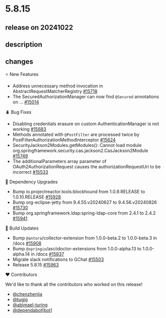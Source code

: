# 5.8.15

## release on 20241022
## description
## changes
⭐ New Features

* Address unnecessary method invocation in AbstractRequestMatcherRegistry <a href="https://github.com/spring-projects/spring-security/pull/15718" data-hovercard-type="pull_request" data-hovercard-url="/spring-projects/spring-security/pull/15718/hovercard">#15718</a>
* The SecuredAuthorizationManager can now find <code>@Secured</code> annotations on … <a href="https://github.com/spring-projects/spring-security/pull/15014" data-hovercard-type="pull_request" data-hovercard-url="/spring-projects/spring-security/pull/15014/hovercard">#15014</a>

🪲 Bug Fixes

* Disabling credentials erasure on custom AuthenticationManager is not working <a href="https://github.com/spring-projects/spring-security/issues/15683" data-hovercard-type="issue" data-hovercard-url="/spring-projects/spring-security/issues/15683/hovercard">#15683</a>
* Methods annotated with <code>@PostFilter</code> are processed twice by PostFilterAuthorizationMethodInterceptor <a href="https://github.com/spring-projects/spring-security/issues/15624" data-hovercard-type="issue" data-hovercard-url="/spring-projects/spring-security/issues/15624/hovercard">#15624</a>
* SecurityJackson2Modules.getModules(): Cannot load module org.springframework.security.cas.jackson2.CasJackson2Module <a href="https://github.com/spring-projects/spring-security/issues/15749" data-hovercard-type="issue" data-hovercard-url="/spring-projects/spring-security/issues/15749/hovercard">#15749</a>
* The additionalParameters array parameter of OAuth2AuthorizationRequest causes the authorizationRequestUri to be incorrect <a href="https://github.com/spring-projects/spring-security/pull/15533" data-hovercard-type="pull_request" data-hovercard-url="/spring-projects/spring-security/pull/15533/hovercard">#15533</a>

🔨 Dependency Upgrades

* Bump io.projectreactor.tools:blockhound from 1.0.9.RELEASE to 1.0.10.RELEASE <a href="https://github.com/spring-projects/spring-security/pull/15928" data-hovercard-type="pull_request" data-hovercard-url="/spring-projects/spring-security/pull/15928/hovercard">#15928</a>
* Bump org-eclipse-jetty from 9.4.55.v20240627 to 9.4.56.v20240826 <a href="https://github.com/spring-projects/spring-security/pull/15730" data-hovercard-type="pull_request" data-hovercard-url="/spring-projects/spring-security/pull/15730/hovercard">#15730</a>
* Bump org.springframework.ldap:spring-ldap-core from 2.4.1 to 2.4.2 <a href="https://github.com/spring-projects/spring-security/pull/15941" data-hovercard-type="pull_request" data-hovercard-url="/spring-projects/spring-security/pull/15941/hovercard">#15941</a>

🔩 Build Updates

* Bump <code>@antora</code>/collector-extension from 1.0.0-beta.2 to 1.0.0-beta.3 in /docs <a href="https://github.com/spring-projects/spring-security/pull/15908" data-hovercard-type="pull_request" data-hovercard-url="/spring-projects/spring-security/pull/15908/hovercard">#15908</a>
* Bump <code>@springio</code>/asciidoctor-extensions from 1.0.0-alpha.13 to 1.0.0-alpha.14 in /docs <a href="https://github.com/spring-projects/spring-security/pull/15837" data-hovercard-type="pull_request" data-hovercard-url="/spring-projects/spring-security/pull/15837/hovercard">#15837</a>
* Migrate slack notifications to GChat <a href="https://github.com/spring-projects/spring-security/issues/15503" data-hovercard-type="issue" data-hovercard-url="/spring-projects/spring-security/issues/15503/hovercard">#15503</a>
* Release 5.8.15 <a href="https://github.com/spring-projects/spring-security/issues/15963" data-hovercard-type="issue" data-hovercard-url="/spring-projects/spring-security/issues/15963/hovercard">#15963</a>

❤️ Contributors

We'd like to thank all the contributors who worked on this release!

* <a href="https://github.com/chenzhenjia">@chenzhenjia</a>
* <a href="https://github.com/tugjg">@tugjg</a>
* <a href="https://github.com/abimael-turing">@abimael-turing</a>
* <a href="https://github.com/apps/dependabot">@dependabot[bot]</a>

